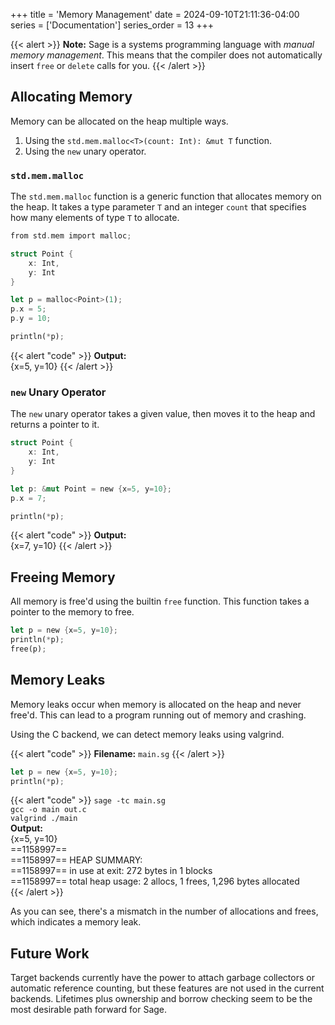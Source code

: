 +++
title = 'Memory Management'
date = 2024-09-10T21:11:36-04:00
series = ['Documentation']
series_order = 13
+++

{{< alert >}}
**Note:** Sage is a systems programming language with *manual memory management*. This means that the compiler does not automatically insert `free` or `delete` calls for you.
{{< /alert >}}

## Allocating Memory

Memory can be allocated on the heap multiple ways.

1. Using the `std.mem.malloc<T>(count: Int): &mut T` function.
2. Using the `new` unary operator.

### `std.mem.malloc`

The `std.mem.malloc` function is a generic function that allocates memory on the heap. It takes a type parameter `T` and an integer `count` that specifies how many elements of type `T` to allocate.

```rs
from std.mem import malloc;

struct Point {
    x: Int,
    y: Int
}

let p = malloc<Point>(1);
p.x = 5;
p.y = 10;

println(*p);
```
{{< alert "code" >}}
**Output:**<br/>
\{x=5, y=10\}
{{< /alert >}}

### `new` Unary Operator

The `new` unary operator takes a given value, then moves it to the heap and returns a pointer to it.

```rs
struct Point {
    x: Int,
    y: Int
}

let p: &mut Point = new {x=5, y=10};
p.x = 7;

println(*p);
```
{{< alert "code" >}}
**Output:**<br/>
\{x=7, y=10\}
{{< /alert >}}

## Freeing Memory

All memory is free'd using the builtin `free` function. This function takes a pointer to the memory to free.

```rs
let p = new {x=5, y=10};
println(*p);
free(p);
```

## Memory Leaks

Memory leaks occur when memory is allocated on the heap and never free'd. This can lead to a program running out of memory and crashing.

Using the C backend, we can detect memory leaks using valgrind.

{{< alert "code" >}}
**Filename:** `main.sg`
{{< /alert >}}
```rs
let p = new {x=5, y=10};
println(*p);
```
{{< alert "code" >}}
`sage -tc main.sg`<br/>
`gcc -o main out.c`<br/>
`valgrind ./main`<br/>
**Output:**<br/>
\{x=5, y=10\}<br/>
==1158997==<br/>
==1158997== HEAP SUMMARY:<br/>
==1158997==     in use at exit: 272 bytes in 1 blocks<br/>
==1158997==   total heap usage: 2 allocs, 1 frees, 1,296 bytes allocated<br/>
{{< /alert >}}

As you can see, there's a mismatch in the number of allocations and frees, which indicates a memory leak.

## Future Work

Target backends currently have the power to attach garbage collectors or automatic reference counting, but these features are not used in the current backends. Lifetimes plus ownership and borrow checking seem to be the most desirable path forward for Sage.